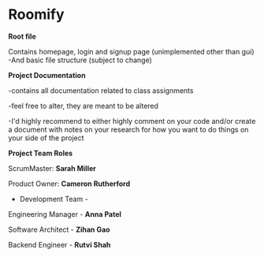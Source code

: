 # Roomify


**Root file**

Contains homepage, login and signup page (unimplemented other than gui)
-And basic file structure (subject to change)

**Project Documentation**

-contains all documentation related to class assignments

-feel free to alter, they are meant to be altered

-I'd highly recommend to either highly comment on your code and/or create a document 
with notes on your research for how you want to do things on your side of the project

**Project Team Roles**

ScrumMaster: **Sarah Miller**

Product Owner: **Cameron Rutherford**

- Development Team -
  
Engineering Manager - **Anna Patel**

Software Architect - **Zihan Gao**

Backend Engineer - **Rutvi Shah**
